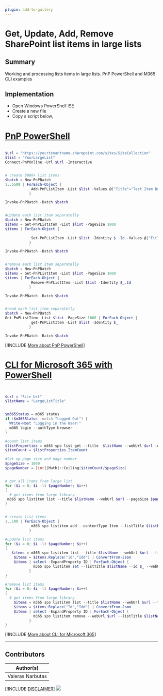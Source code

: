 ```yaml
---
plugin: add-to-gallery
---
```


# Get, Update, Add, Remove SharePoint list items in large lists

## Summary

Working and processing lists items in large lists.
PnP PowerShell and M365 CLI examples

## Implementation

- Open Windows PowerShell ISE
- Create a new file
- Copy a script  below,

# [PnP PowerShell](#tab/pnpps)
```powershell

$url = "https://yourtenantname.sharepoint.com/sites/SiteCollection"
$list = "YourLargeList"
Connect-PnPOnline -Url $Url -Interactive


# create 5000+ list items
$batch = New-PnPBatch
1..5500 | ForEach-Object { 
            Add-PnPListItem -List $list -Values @{"Title"="Test Item Batched $_"} -Batch $batch 
           }

Invoke-PnPBatch -Batch $batch


#Update each list item separatelly
$batch = New-PnPBatch
$items = Get-PnPListItem -List $list -PageSize 1000
$items | ForEach-Object { 
            
            Set-PnPListItem -List $list -Identity $_.Id -Values @{"Title"="Test Item Batched and updated $_"} -Batch $batch
           }

Invoke-PnPBatch -Batch $batch


#remove each list item separatelly
$batch = New-PnPBatch
$items = Get-PnPListItem -List $list -PageSize 1000
$items | ForEach-Object { 
            Remove-PnPListItem -List $list -Identity $_.Id
           }

Invoke-PnPBatch -Batch $batch


#read each list item separatelly
$batch = New-PnPBatch
Get-PnPListItem -List $list -PageSize 1000 | ForEach-Object { 
            get-PnPListItem -List $list -Identity $_
           }

Invoke-PnPBatch -Batch $batch


```
[!INCLUDE [More about PnP PowerShell](../../docfx/includes/MORE-PNPPS.md)]

# [CLI for Microsoft 365 with PowerShell](#tab/cli-m365-ps)
```powershell


$url = "Site Url"
$listName = "LargeListTitle"


$m365Status = m365 status
if ($m365Status -match "Logged Out") {
  Write-Host "Logging in the User!"
  m365 login --authType browser
}

#count list items
$listProperties = m365 spo list get --title  $listName --webUrl $url -o json | ConvertFrom-Json
$itemCount = $listProperties.ItemCount

#Set up page size and page number
$pageSize = 1000
$pageNumber = [int][Math]::Ceiling($itemCount/$pageSize)


# get all items from large list
for ($i = 0; $i -lt $pageNumber; $i++)
{ 
  # get items from large library
 m365 spo listitem list --title $listName --webUrl $url --pageSize $pageSize --pageNumber $i  
}


# create list items
1..100 | ForEach-Object { 
            m365 spo listitem add --contentType Item --listTitle $listName --webUrl $url --Title "Demo Item using CLI"
           }

#update list items
for ($i = 0; $i -lt $pageNumber; $i++)
{ 
   $items = m365 spo listitem list --title $listName --webUrl $url --fields "ID"  --pageSize $pageSize --pageNumber $i --output json 
    $items = $items.Replace("Id","Idd") | ConvertFrom-Json
    $items | select -ExpandProperty ID | ForEach-Object { 
             m365 spo listitem set --listTitle $listName --id $_ --webUrl $url --Title "update with cli"
           }
}

#remove list items
for ($i = 0; $i -lt $pageNumber; $i++)
{ 
  # get items from large library
    $items = m365 spo listitem list --title $listName --webUrl $url --fields "ID"  --pageSize $pageSize --pageNumber $i --output json 
    $items = $items.Replace("Id","Idd") | ConvertFrom-Json
    $items | select -ExpandProperty ID | ForEach-Object { 
             m365 spo listitem remove --webUrl $url --listTitle $listName --id $_  --confirm 
           }
}


```
[!INCLUDE [More about CLI for Microsoft 365](../../docfx/includes/MORE-CLIM365.md)]
***

## Contributors

| Author(s) |
|-----------|
| Valeras Narbutas |

[!INCLUDE [DISCLAIMER](../../docfx/includes/DISCLAIMER.md)]
<img src="https://m365-visitor-stats.azurewebsites.net/script-samples/scripts/spo-list-items-large-lists" aria-hidden="true" />
